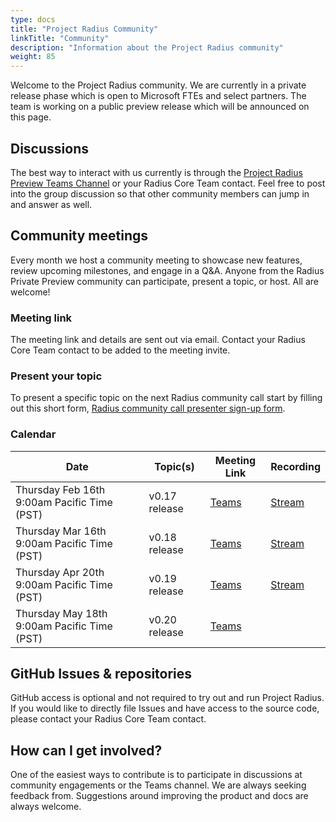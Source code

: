 ```yaml
---
type: docs
title: "Project Radius Community"
linkTitle: "Community"
description: "Information about the Project Radius community"
weight: 85
---
```


Welcome to the Project Radius community. We are currently in a private release phase which is open to Microsoft FTEs and select partners. The team is working on a public preview release which will be announced on this page.

## Discussions

The best way to interact with us currently is through the [Project Radius Preview Teams Channel](https://teams.microsoft.com/l/channel/19%3a97f6300da02447aba041e010c478567e%40thread.tacv2/Preview%2520Discussion?groupId=7eb9839b-5ec6-448d-8447-a820b6bd2cdd&tenantId=72f988bf-86f1-41af-91ab-2d7cd011db47) or your Radius Core Team contact. Feel free to post into the group discussion so that other community members can jump in and answer as well.

## Community meetings

Every month we host a community meeting to showcase new features, review upcoming milestones, and engage in a Q&A. 
Anyone from the Radius Private Preview community can participate, present a topic, or host. All are welcome!

### Meeting link

The meeting link and details are sent out via email. Contact your Radius Core Team contact to be added to the meeting invite.

### Present your topic

To present a specific topic on the next Radius community call start by filling out this short form, [Radius community call presenter sign-up form](https://forms.office.com/Pages/ResponsePage.aspx?id=v4j5cvGGr0GRqy180BHbRw_b7M-8iE1NkIMvs0xAJFFUQlozVThYSzI4OVhRU0E3NlI0U05GNzZFTi4u).

### Calendar

| Date | Topic(s) | Meeting Link | Recording |
|------|----------|--------------|-----------|
| Thursday Feb 16th 9:00am Pacific Time (PST) | v0.17 release | [Teams](https://teams.microsoft.com/l/meetup-join/19%3ameeting_MGRhYzc0NzAtZDEzMi00NjA0LTllYTItNDc1M2EzNzQwMTUz%40thread.v2/0?context=%7b%22Tid%22%3a%2272f988bf-86f1-41af-91ab-2d7cd011db47%22%2c%22Oid%22%3a%22a6a9b210-8672-47c2-b58f-0aa092ed4b39%22%7d) | [Stream](https://microsoft.sharepoint.com/:v:/r/teams/radius/Shared%20Documents/General/Community%20Calls/2023-02-16%20Project%20Radius%20Community%20Call.mp4?csf=1&web=1&e=u11ceV) |
| Thursday Mar 16th 9:00am Pacific Time (PST) | v0.18 release | [Teams](https://teams.microsoft.com/l/meetup-join/19%3ameeting_MWNhNzZiYTQtNmQ3MC00ZWQ5LTliY2ItNjUwZDEzOTVhZDAy%40thread.v2/0?context=%7b%22Tid%22%3a%2272f988bf-86f1-41af-91ab-2d7cd011db47%22%2c%22Oid%22%3a%22a6a9b210-8672-47c2-b58f-0aa092ed4b39%22%7d) | [Stream](https://microsoft.sharepoint.com/:v:/r/teams/radius/Shared%20Documents/General/Community%20Calls/2023-03-16%20Project%20Radius%20Community%20Call.mp4?csf=1&web=1&e=LMW6HE) |
| Thursday Apr 20th 9:00am Pacific Time (PST) | v0.19 release | [Teams](https://teams.microsoft.com/l/meetup-join/19%3ameeting_MzNmOTQ1YTctOTVjNi00ZjdhLTk1YjgtMzExZWYwNmRlMjU1%40thread.v2/0?context=%7b%22Tid%22%3a%2272f988bf-86f1-41af-91ab-2d7cd011db47%22%2c%22Oid%22%3a%22a6a9b210-8672-47c2-b58f-0aa092ed4b39%22%7d) | [Stream](https://microsoft.sharepoint.com/:v:/r/teams/radius/Shared%20Documents/General/Community%20Calls/2023-04-20%20Project%20Radius%20Community%20Call.mp4?csf=1&web=1&e=RCA5Qx) |
| Thursday May 18th 9:00am Pacific Time (PST) | v0.20 release | [Teams](https://teams.microsoft.com/l/meetup-join/19%3ameeting_OGY3NGZjMWItZjQwYi00ZWQ0LThiMGYtMDZhMzYzMjM2Mzc1%40thread.v2/0?context=%7b%22Tid%22%3a%2272f988bf-86f1-41af-91ab-2d7cd011db47%22%2c%22Oid%22%3a%22a6a9b210-8672-47c2-b58f-0aa092ed4b39%22%7d) |

## GitHub Issues & repositories

GitHub access is optional and not required to try out and run Project Radius. If you would like to directly file Issues and have access to the source code, please contact your Radius Core Team contact.

## How can I get involved?

One of the easiest ways to contribute is to participate in discussions at community engagements or the Teams channel. We are always seeking feedback from. Suggestions around improving the product and docs are always welcome.
